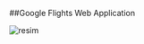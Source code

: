 ##Google Flights Web Application

![resim](https://github.com/user-attachments/assets/b5a4155d-cb19-4270-a99f-7c8a87429bbc)

